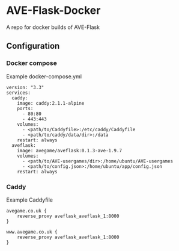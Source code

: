 # AVE-Flask-Docker
A repo for docker builds of AVE-Flask

## Configuration

### Docker compose

Example docker-compose.yml

```
version: "3.3"
services:
  caddy:
    image: caddy:2.1.1-alpine
    ports:
      - 80:80
      - 443:443
    volumes:
      - <path/to/Caddyfile>:/etc/caddy/Caddyfile
      - <path/to/caddy/data/dir>:/data
    restart: always
  aveflask:
    image: avegame/aveflask:0.1.3-ave-1.9.7
    volumes:
      - <path/to/AVE-usergames/dir>:/home/ubuntu/AVE-usergames
      - <path/to/config.json>:/home/ubuntu/app/config.json
    restart: always
```

### Caddy

Example Caddyfile

```
avegame.co.uk {
    reverse_proxy aveflask_aveflask_1:8000
}

www.avegame.co.uk {
    reverse_proxy aveflask_aveflask_1:8000
}
```